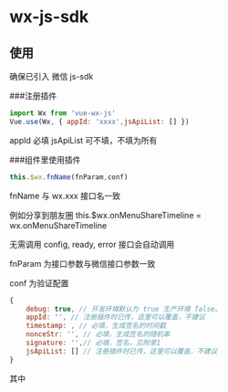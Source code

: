 # wx-js-sdk

## 使用
确保已引入 微信 js-sdk


###注册插件

``` js
import Wx from 'vue-wx-js'
Vue.use(Wx, { appId: 'xxxx',jsApiList: [] })
``` 
appId 必填
jsApiList 可不填，不填为所有

###组件里使用插件

``` js
this.$wx.fnName(fnParam,conf)
``` 

fnName 与 wx.xxx 接口名一致

例如分享到朋友圈  this.$wx.onMenuShareTimeline = wx.onMenuShareTimeline

无需调用 config, ready, error  接口会自动调用

fnParam 为接口参数与微信接口参数一致

conf 为验证配置

``` js
{
    debug: true, // 开发环境默认为 true 生产环境 false。
    appId: '', // 注册插件时已传，这里可以覆盖，不建议
    timestamp: , // 必填，生成签名的时间戳
    nonceStr: '', // 必填，生成签名的随机串
    signature: '',// 必填，签名，见附录1
    jsApiList: [] // 注册插件时已传，这里可以覆盖，不建议
}
``` 

其中 